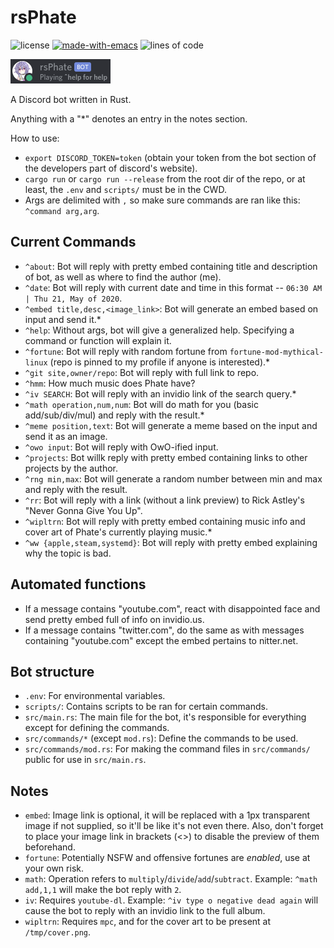# rsPhate

![license](https://img.shields.io/badge/license-public%20domain-green) [![made-with-emacs](https://img.shields.io/badge/made%20with-emacs-993399.svg)](https://www.gnu.org/software/emacs/) ![lines of code](https://tokei.rs/b1/github/Phate6660/rsPhate?category=code)

![bot](images/bot.png?raw=true "bot")

A Discord bot written in Rust.

Anything with a "*" denotes an entry in the notes section.

How to use:

- `export DISCORD_TOKEN=token` (obtain your token from the bot section of the developers part of discord's website).
- `cargo run` or `cargo run --release` from the root dir of the repo, or at least, the `.env` and `scripts/` must be in the CWD.
- Args are delimited with `,` so make sure commands are ran like this: `^command arg,arg`.

## Current Commands

- `^about`: Bot will reply with pretty embed containing title and description of bot, as well as where to find the author (me).
- `^date`: Bot will reply with current date and time in this format -- `06:30 AM | Thu 21, May of 2020`.
- `^embed title,desc,<image_link>`: Bot will generate an embed based on input and send it.*
- `^help`: Without args, bot will give a generalized help. Specifying a command or function will explain it.
- `^fortune`: Bot will reply with random fortune from `fortune-mod-mythical-linux` (repo is pinned to my profile if anyone is interested).*
- `^git site,owner/repo`: Bot will reply with full link to repo.
- `^hmm`: How much music does Phate have?
- `^iv SEARCH`: Bot will reply with an invidio link of the search query.*
- `^math operation,num,num`: Bot will do math for you (basic add/sub/div/mul) and reply with the result.*
- `^meme position,text`: Bot will generate a meme based on the input and send it as an image.
- `^owo input`: Bot will reply with OwO-ified input.
- `^projects`: Bot willk reply with pretty embed containing links to other projects by the author.
- `^rng min,max`: Bot will generate a random number between min and max and reply with the result.
- `^rr`: Bot will reply with a link (without a link preview) to Rick Astley's "Never Gonna Give You Up".
- `^wipltrn`: Bot will reply with pretty embed containing music info and cover art of Phate's currently playing music.*
- `^ww {apple,steam,systemd}`: Bot will reply with pretty embed explaining why the topic is bad.

## Automated functions

- If a message contains "youtube.com", react with disappointed face and send pretty embed full of info on invidio.us.
- If a message contains "twitter.com", do the same as with messages containing "youtube.com" except the embed pertains to nitter.net.

## Bot structure

- `.env`: For environmental variables.
- `scripts/`: Contains scripts to be ran for certain commands.
- `src/main.rs`: The main file for the bot, it's responsible for everything except for defining the commands.
- `src/commands/*` (except `mod.rs`): Define the commands to be used.
- `src/commands/mod.rs`: For making the command files in `src/commands/` public for use in `src/main.rs`.

## Notes

- `embed`: Image link is optional, it will be replaced with a 1px transparent image if not supplied, so it'll be like it's not even there. Also, don't forget to place your image link in brackets (<>) to disable the preview of them beforehand.
- `fortune`: Potentially NSFW and offensive fortunes are *enabled*, use at your own risk.
- `math`: Operation refers to `multiply`/`divide`/`add`/`subtract`. Example: `^math add,1,1` will make the bot reply with `2`.
- `iv`: Requires `youtube-dl`. Example: `^iv type o negative dead again` will cause the bot to reply with an invidio link to the full album.
- `wipltrn`: Requires `mpc`, and for the cover art to be present at `/tmp/cover.png`.
